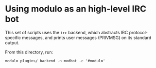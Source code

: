 # Using modulo as an high-level IRC bot

This set of scripts uses the `irc` backend, which abstracts IRC 
protocol-specific messages, and prints user messages (PRIVMSG) on its standard 
output.

From this directory, run:

    modulo plugins/ backend -n modbot -c '#modulo'
